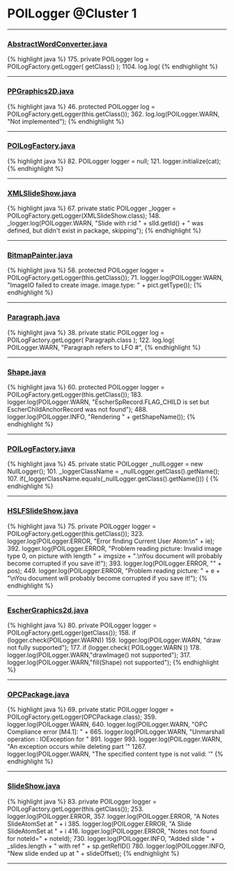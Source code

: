 # POILogger @Cluster 1

***

### [AbstractWordConverter.java](https://searchcode.com/codesearch/view/97383976/)
{% highlight java %}
175. private POILogger log = POILogFactory.getLogger( getClass() );
1104.                 log.log(
{% endhighlight %}

***

### [PPGraphics2D.java](https://searchcode.com/codesearch/view/97394403/)
{% highlight java %}
46. protected POILogger log = POILogFactory.getLogger(this.getClass());
362.     log.log(POILogger.WARN, "Not implemented");
{% endhighlight %}

***

### [POILogFactory.java](https://searchcode.com/codesearch/view/97399957/)
{% highlight java %}
82. POILogger logger = null;
121.       logger.initialize(cat);
{% endhighlight %}

***

### [XMLSlideShow.java](https://searchcode.com/codesearch/view/97406883/)
{% highlight java %}
67. private static POILogger _logger = POILogFactory.getLogger(XMLSlideShow.class);
148.                     _logger.log(POILogger.WARN, "Slide with r:id " + slId.getId() + " was defined, but didn't exist in package, skipping");
{% endhighlight %}

***

### [BitmapPainter.java](https://searchcode.com/codesearch/view/97394526/)
{% highlight java %}
58. protected POILogger logger = POILogFactory.getLogger(this.getClass());
71.         logger.log(POILogger.WARN, "ImageIO failed to create image. image.type: " + pict.getType());
{% endhighlight %}

***

### [Paragraph.java](https://searchcode.com/codesearch/view/97384407/)
{% highlight java %}
38. private static POILogger log = POILogFactory.getLogger( Paragraph.class );
122.             log.log( POILogger.WARN, "Paragraph refers to LFO #",
{% endhighlight %}

***

### [Shape.java](https://searchcode.com/codesearch/view/97394276/)
{% highlight java %}
60. protected POILogger logger = POILogFactory.getLogger(this.getClass());
183.             logger.log(POILogger.WARN, "EscherSpRecord.FLAG_CHILD is set but EscherChildAnchorRecord was not found");
488.     logger.log(POILogger.INFO, "Rendering " + getShapeName());
{% endhighlight %}

***

### [POILogFactory.java](https://searchcode.com/codesearch/view/97399957/)
{% highlight java %}
45. private static POILogger _nullLogger = new NullLogger();
101.         _loggerClassName = _nullLogger.getClass().getName();
107.     if(_loggerClassName.equals(_nullLogger.getClass().getName())) {
{% endhighlight %}

***

### [HSLFSlideShow.java](https://searchcode.com/codesearch/view/97394255/)
{% highlight java %}
75. private POILogger logger = POILogFactory.getLogger(this.getClass());
323.   logger.log(POILogger.ERROR, "Error finding Current User Atom:\n" + ie);
392.     logger.log(POILogger.ERROR, "Problem reading picture: Invalid image type 0, on picture with length " + imgsize + ".\nYou document will probably become corrupted if you save it!");
393.     logger.log(POILogger.ERROR, "" + pos);
449.       logger.log(POILogger.ERROR, "Problem reading picture: " + e + "\nYou document will probably become corrupted if you save it!");
{% endhighlight %}

***

### [EscherGraphics2d.java](https://searchcode.com/codesearch/view/97401504/)
{% highlight java %}
80. private POILogger logger = POILogFactory.getLogger(getClass());
158.         if (logger.check(POILogger.WARN))
159.             logger.log(POILogger.WARN, "draw not fully supported");
177.     if (logger.check( POILogger.WARN ))
178.         logger.log(POILogger.WARN,"drawImage() not supported");
317.         logger.log(POILogger.WARN,"fill(Shape) not supported");
{% endhighlight %}

***

### [OPCPackage.java](https://searchcode.com/codesearch/view/97406292/)
{% highlight java %}
69. private static POILogger logger = POILogFactory.getLogger(OPCPackage.class);
359.   logger.log(POILogger.WARN, 
640.          logger.log(POILogger.WARN, "OPC Compliance error [M4.1]: " +
665.         logger.log(POILogger.WARN, "Unmarshall operation : IOException for "
891.     logger
993.   logger.log(POILogger.WARN, "An exception occurs while deleting part '"
1267.   logger.log(POILogger.WARN, "The specified content type is not valid: '"
{% endhighlight %}

***

### [SlideShow.java](https://searchcode.com/codesearch/view/97394959/)
{% highlight java %}
83. private POILogger logger = POILogFactory.getLogger(this.getClass());
253.   logger.log(POILogger.ERROR,
357.         logger.log(POILogger.ERROR, "A Notes SlideAtomSet at " + i
385.         logger.log(POILogger.ERROR, "A Slide SlideAtomSet at " + i
416.         logger.log(POILogger.ERROR, "Notes not found for noteId=" + noteId);
730.   logger.log(POILogger.INFO, "Added slide " + _slides.length + " with ref " + sp.getRefID()
780.   logger.log(POILogger.INFO, "New slide ended up at " + slideOffset);
{% endhighlight %}

***

